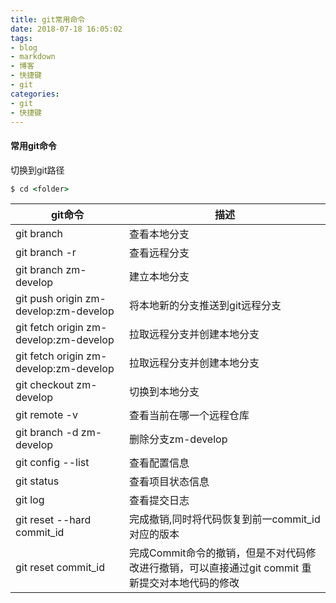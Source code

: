 ```yaml
---
title: git常用命令
date: 2018-07-18 16:05:02
tags:
- blog
- markdown
- 博客 
- 快捷键
- git
categories:
- git
- 快捷键
---
```


#### 常用git命令

切换到git路径
```cmd
$ cd <folder>
```
git命令 | 描述
---|---
git branch  |查看本地分支
git branch -r |查看远程分支
git branch zm-develop |建立本地分支
git push origin zm-develop:zm-develop|将本地新的分支推送到git远程分支
git fetch origin zm-develop:zm-develop|拉取远程分支并创建本地分支
git fetch origin zm-develop:zm-develop|拉取远程分支并创建本地分支
git checkout zm-develop|切换到本地分支
git remote -v|查看当前在哪一个远程仓库  
git branch -d zm-develop|删除分支zm-develop
git config --list|查看配置信息  
git status|查看项目状态信息  
git log |查看提交日志
git reset --hard commit_id | 完成撤销,同时将代码恢复到前一commit_id 对应的版本
git reset commit_id  |  完成Commit命令的撤销，但是不对代码修改进行撤销，可以直接通过git commit 重新提交对本地代码的修改

